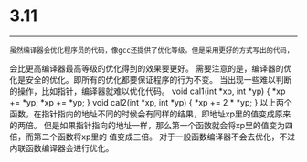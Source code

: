 # 3.11
---

	虽然编译器会优化程序员的代码，像gcc还提供了优化等级。但是采用更好的方式写出的代码，
会比更高编译器最高等级的优化得到的效果要更好。
	需要注意的是，编译器的优化是安全的优化。即所有的优化都要保证程序的行为不变。
当出现一些难以判断的操作，比如指针，编译器就难以优化代码。
void cal1(int *xp, int *yp)
{
	*xp += *yp;
	*xp += *yp;
}
void cal2(int *xp, int *yp)
{
	*xp += 2 * *yp;
}
以上两个函数，在指针指向的地址不同的时候会有同样的结果，即地址xp里的值变成原来的两倍。
但是如果指针指向的地址一样，那么第一个函数就会将xp里的值变为四倍，而第二个函数将xp里的
值变成三倍。
	对于一般函数编译器不会去优化，不过内联函数编译器会进行优化。
	